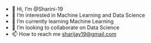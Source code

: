 - 👋 Hi, I’m @Sharini-19
- 👀 I’m interested in Machine Learning and Data Science
- 🌱 I’m currently learning Machine Learning 
- 💞️ I’m looking to collaborate on Data Science 
- 📫 How to reach me sharijay19@gmail.com

<!---
Sharini-19/Sharini-19 is a ✨ special ✨ repository because its `README.md` (this file) appears on your GitHub profile.
You can click the Preview link to take a look at your changes.
--->
